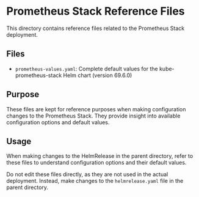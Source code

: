 # Prometheus Stack Reference Files

This directory contains reference files related to the Prometheus Stack deployment.

## Files

- `prometheus-values.yaml`: Complete default values for the kube-prometheus-stack Helm chart (version 69.6.0)

## Purpose

These files are kept for reference purposes when making configuration changes to the Prometheus Stack. 
They provide insight into available configuration options and default values.

## Usage

When making changes to the HelmRelease in the parent directory, refer to these files to understand 
configuration options and their default values.

Do not edit these files directly, as they are not used in the actual deployment. Instead, make changes 
to the `helmrelease.yaml` file in the parent directory. 